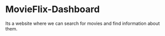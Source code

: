 # MovieFlix-Dashboard
Its a website where we can search for movies and find information about them.
